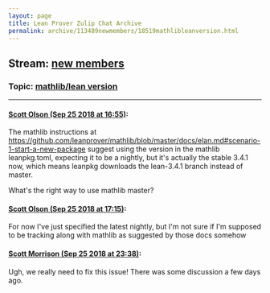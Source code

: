 ```yaml
---
layout: page
title: Lean Prover Zulip Chat Archive 
permalink: archive/113489newmembers/18519mathlibleanversion.html
---
```


## Stream: [new members](index.html)
### Topic: [mathlib/lean version](18519mathlibleanversion.html)

---

#### [Scott Olson (Sep 25 2018 at 16:55)](https://leanprover.zulipchat.com/#narrow/stream/113489-new%20members/topic/mathlib/lean%20version/near/134602285):
The mathlib instructions at https://github.com/leanprover/mathlib/blob/master/docs/elan.md#scenario-1-start-a-new-package suggest using the version in the mathlib leanpkg.toml, expecting it to be a nightly, but it's actually the stable 3.4.1 now, which means leanpkg downloads the lean-3.4.1 branch instead of master.

What's the right way to use mathlib master?

#### [Scott Olson (Sep 25 2018 at 17:15)](https://leanprover.zulipchat.com/#narrow/stream/113489-new%20members/topic/mathlib/lean%20version/near/134603971):
For now I've just specified the latest nightly, but I'm not sure if I'm supposed to be tracking along with mathlib as suggested by those docs somehow

#### [Scott Morrison (Sep 25 2018 at 23:38)](https://leanprover.zulipchat.com/#narrow/stream/113489-new%20members/topic/mathlib/lean%20version/near/134629753):
Ugh, we really need to fix this issue! There was some discussion a few days ago.


